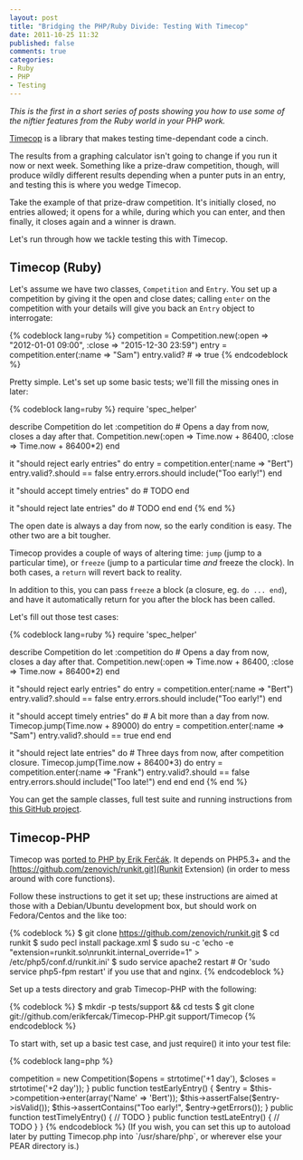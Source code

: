 ```yaml
---
layout: post
title: "Bridging the PHP/Ruby Divide: Testing With Timecop"
date: 2011-10-25 11:32
published: false
comments: true
categories:
- Ruby
- PHP
- Testing
---
```


*This is the first in a short series of posts showing you how to use some of the niftier features from the Ruby world in your PHP work.*

[Timecop](https://github.com/jtrupiano/timecop) is a library that makes testing time-dependant code a cinch.

The results from a graphing calculator isn't going to change if you run it now or next week. Something like a prize-draw competition, though, will produce wildly different results depending when a punter puts in an entry, and testing this is where you wedge Timecop.

Take the example of that prize-draw competition. It's initially closed, no entries allowed; it opens for a while, during which you can enter, and then finally, it closes again and a winner is drawn.

Let's run through how we tackle testing this with Timecop.<!--more-->

## Timecop (Ruby)

Let's assume we have two classes, `Competition` and `Entry`. You set up a competition by giving it the open and close dates; calling `enter` on the competition with your details will give you back an `Entry` object to interrogate:

{% codeblock lang=ruby %}
competition = Competition.new(:open => "2012-01-01 09:00", :close => "2015-12-30 23:59")
entry       = competition.enter(:name => "Sam")
entry.valid? # => true
{% endcodeblock %}

Pretty simple. Let's set up some basic tests; we'll fill the missing ones in later:

{% codeblock lang=ruby %}
require 'spec_helper'

describe Competition do
  let :competition do
  	# Opens a day from now, closes a day after that.
  	Competition.new(:open => Time.now + 86400, :close => Time.now + 86400*2)
  end

  it "should reject early entries" do
	entry = competition.enter(:name => "Bert")
	entry.valid?.should == false
	entry.errors.should include("Too early!")
  end

  it "should accept timely entries" do
	# TODO
  end

  it "should reject late entries" do
  	# TODO
  end
end
{% end %}

The open date is always a day from now, so the early condition is easy. The other two are a bit tougher.

Timecop provides a couple of ways of altering time: `jump` (jump to a particular time), or `freeze` (jump to a particular time *and* freeze the clock). In both cases, a `return` will revert back to reality.

In addition to this, you can pass `freeze` a block (a closure, eg. `do ... end`), and have it automatically return for you after the block has been called.

Let's fill out those test cases:

{% codeblock lang=ruby %}
require 'spec_helper'

describe Competition do
  let :competition do
  	# Opens a day from now, closes a day after that.
  	Competition.new(:open => Time.now + 86400, :close => Time.now + 86400*2)
  end

  it "should reject early entries" do
	entry = competition.enter(:name => "Bert")
	entry.valid?.should == false
	entry.errors.should include("Too early!")
  end

  it "should accept timely entries" do
    # A bit more than a day from now.
  	Timecop.jump(Time.now + 89000) do
      entry = competition.enter(:name => "Sam")
      entry.valid?.should == true
    end
  end

  it "should reject late entries" do
    # Three days from now, after competition closure.
    Timecop.jump(Time.now + 86400*3) do
      entry = competition.enter(:name => "Frank")
      entry.valid?.should == false
      entry.errors.should include("Too late!")
    end
  end
end
{% end %}

You can get the sample classes, full test suite and running instructions from [this GitHub project](https://github.com/damncabbage/bridging-the-divide/blob/master/timecop/ruby).


## Timecop-PHP

Timecop was [ported to PHP by Erik Ferčák](https://github.com/erikfercak/Timecop-PHP). It depends on PHP5.3+ and the [https://github.com/zenovich/runkit.git](Runkit Extension) (in order to mess around with core functions).

Follow these instructions to get it set up; these instructions are aimed at those with a Debian/Ubuntu development box, but should work on Fedora/Centos and the like too:

{% codeblock %}
$ git clone https://github.com/zenovich/runkit.git
$ cd runkit
$ sudo pecl install package.xml
$ sudo su -c 'echo -e "extension=runkit.so\nrunkit.internal_override=1" > /etc/php5/conf.d/runkit.ini'
$ sudo service apache2 restart # Or 'sudo service php5-fpm restart' if you use that and nginx.
{% endcodeblock %}

Set up a tests directory and grab Timecop-PHP with the following:

{% codeblock %}
$ mkdir -p tests/support && cd tests
$ git clone git://github.com/erikfercak/Timecop-PHP.git support/Timecop
{% endcodeblock %}

To start with, set up a basic test case, and just require() it into your test file:

{% codeblock lang=php %}
<?php
require_once dirname(__FILE__).'/support/Timecop/lib/Timecop.php';

class CompetitionTest extends PHPUnit_Framework_TestCase
{
	protected $competition;

	public function setUp() {
		// Opens a day from now, closes a day after that.
		$this->competition = new Competition($opens = strtotime('+1 day'), $closes = strtotime('+2 day'));
	}

	public function testEarlyEntry() {
		$entry = $this->competition->enter(array('Name' => 'Bert'));
		$this->assertFalse($entry->isValid());
		$this->assertContains("Too early!", $entry->getErrors());
	}

	public function testTimelyEntry() {
		// TODO
	}

	public function testLateEntry() {
		// TODO
	}
}
{% endcodeblock %}

(If you wish, you can set this up to autoload later by putting Timecop.php into `/usr/share/php`, or wherever else your PEAR directory is.)

